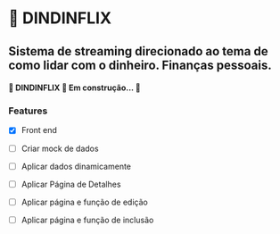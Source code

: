 # :money_mouth_face: DINDINFLIX



## Sistema de streaming direcionado ao tema de como lidar com o dinheiro. Finanças pessoais.



#### 🚧  DINDINFLIX 🚀 Em construção...  🚧



### Features

- [x] Front end
- [ ] Criar mock de dados
- [ ] Aplicar dados dinamicamente
- [ ] Aplicar Página de Detalhes
- [ ] Aplicar página e função de edição
- [ ] Aplicar página e função de inclusão

